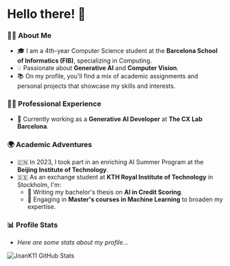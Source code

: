 # Hello there! :wave:

### 👨‍💻 About Me
- 🎓 I am a 4th-year Computer Science student at the **Barcelona School of Informatics (FIB)**, specializing in Computing.
- 💡 Passionate about **Generative AI** and **Computer Vision**.
- 📚 On my profile, you'll find a mix of academic assignments and personal projects that showcase my skills and interests.

### 👨‍🔬 Professional Experience
- 🚀 Currently working as a **Generative AI Developer** at **The CX Lab Barcelona**.

### 🌍 Academic Adventures
- 🇨🇳 In 2023, I took part in an enriching AI Summer Program at the **Beijing Institute of Technology**.
- 🇸🇪 As an exchange student at **KTH Royal Institute of Technology** in Stockholm, I'm:
  - 📝 Writing my bachelor's thesis on **AI in Credit Scoring**.
  - 🧠 Engaging in **Master's courses in Machine Learning** to broaden my expertise.

### 📊 Profile Stats
- *Here are some stats about my profile...*

![JoanK11 GitHub Stats](https://github-readme-stats.vercel.app/api?username=JoanK11&count_private=true&show_icons=true&theme=tokyonight)

<!--
**JoanK11/JoanK11** is a ✨ _special_ ✨ repository because its `README.md` (this file) appears on your GitHub profile.

Here are some ideas to get you started:

- 🔭 I’m currently working on ...
- 🌱 I’m currently learning ...
- 👯 I’m looking to collaborate on ...
- 🤔 I’m looking for help with ...
- 💬 Ask me about ...
- 📫 How to reach me: ...
- 😄 Pronouns: ...
- ⚡ Fun fact: ...
-->
